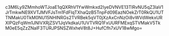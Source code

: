 c3M6Ly9ZMmhoWTJoaE1qQXRhV1YwWmkxd2IyeDVNVE13TlRvNU5qZ3laV1JrTmkwNE9XVTJMVFJsTm1FdFlqTXhaQzB5TnpFd09EazNOekZrT0RkQU1UTTNMakU0TkM0NU15NHlNRGs2TVRBek5qVT0jXzAxCnNzOi8vWVdWekxURXlPQzFqWm1JNlVXRjZSV1JqVkdkaU1UVTVRQ1FxUURFMExqSTVMakV5TkM0eE5qZzZNalF3TURJPSNSZWxheV8t8J+HufCfh7xUV18wMgo=